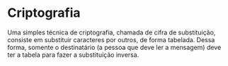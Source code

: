# Criptografia
Uma simples técnica de criptografia, chamada de cifra de substituição, consiste em substituir caracteres por outros, de forma tabelada. Dessa forma, somente o destinatário (a pessoa que deve ler a mensagem) deve ter a tabela para fazer a substituição inversa.
